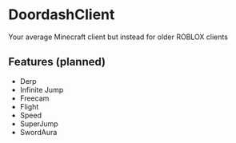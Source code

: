 # DoordashClient
Your average Minecraft client but instead for older ROBLOX clients
## Features (planned)
* Derp
* Infinite Jump
* Freecam
* Flight
* Speed
* SuperJump
* SwordAura
